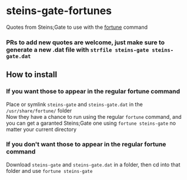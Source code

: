 # steins-gate-fortunes
Quotes from Steins;Gate to use with the [fortune](https://en.wikipedia.org/wiki/Fortune_(Unix)) command
### PRs to add new quotes are welcome, just make sure to generate a new .dat file with `strfile steins-gate steins-gate.dat`

## How to install

### If you want those to appear in the regular fortune command
Place or symlink `steins-gate` and `steins-gate.dat` in the `/usr/share/fortune/` folder  
Now they have a chance to run using the regular `fortune` command, and you can get a garanted Steins;Gate one using `fortune steins-gate` no matter your current directory

### If you don't want those to appear in the regular fortune command
Download `steins-gate` and `steins-gate.dat` in a folder, then cd into that folder and use `fortune steins-gate`
